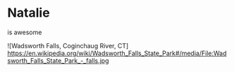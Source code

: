 # Natalie # 
is awesome

![Wadsworth Falls, Coginchaug River, CT] https://en.wikipedia.org/wiki/Wadsworth_Falls_State_Park#/media/File:Wadsworth_Falls_State_Park_-_falls.jpg
